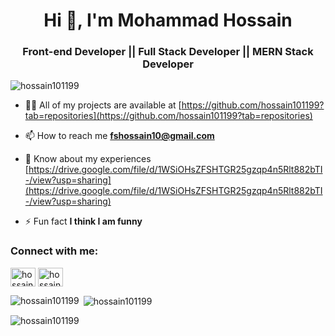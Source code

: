 <h1 align="center">Hi 👋, I'm Mohammad Hossain</h1>
<h3 align="center">Front-end Developer || Full Stack Developer || MERN Stack Developer</h3>

<p align="left"> <img src="https://komarev.com/ghpvc/?username=hossain101199&label=Profile%20views&color=0e75b6&style=flat" alt="hossain101199" /> </p>

- 👨‍💻 All of my projects are available at [https://github.com/hossain101199?tab=repositories](https://github.com/hossain101199?tab=repositories)

- 📫 How to reach me **fshossain10@gmail.com**

- 📄 Know about my experiences [https://drive.google.com/file/d/1WSiOHsZFSHTGR25gzqp4n5Rlt882bTI-/view?usp=sharing](https://drive.google.com/file/d/1WSiOHsZFSHTGR25gzqp4n5Rlt882bTI-/view?usp=sharing)

- ⚡ Fun fact **I think I am funny**

<h3 align="left">Connect with me:</h3>
<p align="left">
<a href="https://linkedin.com/in/hossain1011" target="blank"><img align="center" src="https://raw.githubusercontent.com/rahuldkjain/github-profile-readme-generator/master/src/images/icons/Social/linked-in-alt.svg" alt="hossain1011" height="30" width="40" /></a>
<a href="https://discord.gg/7111" target="blank"><img align="center" src="https://raw.githubusercontent.com/rahuldkjain/github-profile-readme-generator/master/src/images/icons/Social/discord.svg" alt="hossain.bhaiya#7111" height="30" width="40" /></a>
</p>

<p><img align="left" src="https://github-readme-stats.vercel.app/api/top-langs?username=hossain101199&show_icons=true&locale=en&layout=compact" alt="hossain101199" /></p>

<p>&nbsp;<img align="center" src="https://github-readme-stats.vercel.app/api?username=hossain101199&show_icons=true&locale=en" alt="hossain101199" /></p>

<p><img align="center" src="https://github-readme-streak-stats.herokuapp.com/?user=hossain101199&" alt="hossain101199" /></p>
